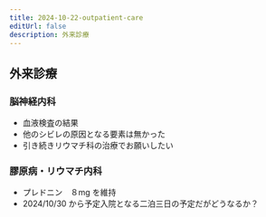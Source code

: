 ```yaml
---
title: 2024-10-22-outpatient-care
editUrl: false
description: 外来診療
---
```


## 外来診療

### 脳神経内科

* 血液検査の結果
* 他のシビレの原因となる要素は無かった
* 引き続きリウマチ科の治療でお願いしたい

### 膠原病・リウマチ内科

* プレドニン　８mg を維持
* 2024/10/30 から予定入院となる二泊三日の予定だがどうなるか？
